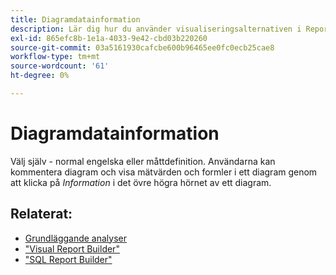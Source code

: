 ```yaml
---
title: Diagramdatainformation
description: Lär dig hur du använder visualiseringsalternativen i Report Builder.
exl-id: 865efc8b-1e1a-4033-9e42-cbd03b220260
source-git-commit: 03a5161930cafcbe600b96465ee0fc0ecb25cae8
workflow-type: tm+mt
source-wordcount: '61'
ht-degree: 0%

---
```


# Diagramdatainformation

Välj själv - normal engelska eller måttdefinition. Användarna kan kommentera diagram och visa mätvärden och formler i ett diagram genom att klicka på _Information_ i det övre högra hörnet av ett diagram.

## Relaterat:

* [Grundläggande analyser](../../data-analyst/analysis/basic-analytics.md)
* [&quot;Visual Report Builder&quot;](../../data-user/reports/ess-rpt-build-visual.md)
* [&quot;SQL Report Builder&quot;](../../data-analyst/dev-reports/sql-rpt-bldr.md)
